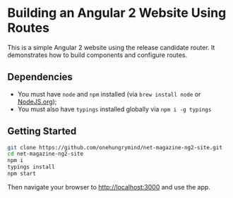 # Building an Angular 2 Website Using Routes
This is a simple Angular 2 website using the release candidate router. It demonstrates how to build components and configure routes.

## Dependencies
- You must have `node` and `npm` installed (via `brew install node` or [NodeJS.org](https://nodejs.org/en/));
- You must also have `typings` installed globally via `npm i -g typings`

## Getting Started

```bash
git clone https://github.com/onehungrymind/net-magazine-ng2-site.git
cd net-magazine-ng2-site
npm i
typings install
npm start
```

Then navigate your browser to [http://localhost:3000](http://localhost:3000) and use the app.
